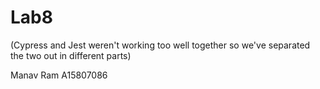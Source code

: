# Lab8

(Cypress and Jest weren't working too well together
so we've separated the two out in different parts)

Manav Ram
A15807086
